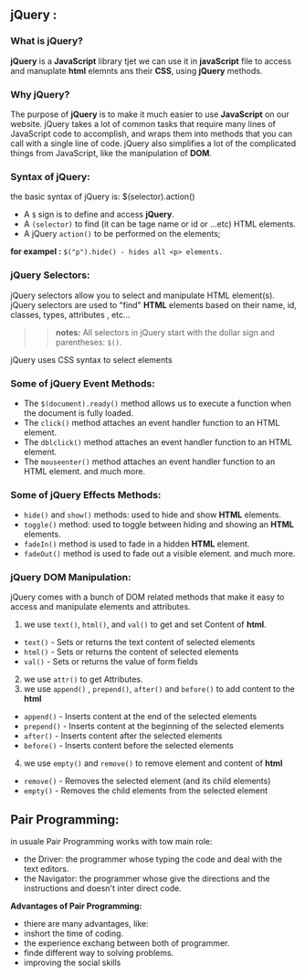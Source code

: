 ## jQuery :

### What is jQuery?
**jQuery** is a **JavaScript** library tjet we can use it in **javaScript** file to access and manuplate **html** elemnts ans their **CSS**, using **jQuery** methods.
### Why jQuery?
The purpose of **jQuery** is to make it much easier to use **JavaScript** on our website.
jQuery takes a lot of common tasks that require many lines of JavaScript code to accomplish, and wraps them into methods that you can call with a single line of code.
jQuery also simplifies a lot of the complicated things from JavaScript, like the manipulation of **DOM**.

### Syntax of jQuery:
the basic syntax of jQuery is: $(selector).action()

- A ``$`` sign is to define and access **jQuery**.
- A ``(selector)`` to find (it can be tage name or id or ...etc) HTML elements.
- A jQuery ``action()`` to be performed on the elements;

**for exampel :** ``$("p").hide() - hides all <p> elements.``

### jQuery Selectors:
jQuery selectors allow you to select and manipulate HTML element(s).
jQuery selectors are used to "find"  **HTML** elements based on their name, id, classes, types, attributes , etc... 

>>**notes:**
All selectors in jQuery start with the dollar sign and parentheses: ``$()``.

jQuery uses CSS syntax to select elements
>>

### Some of jQuery Event Methods:
- The ``$(document).ready()`` method allows us to execute a function when the document is fully loaded.
- The ``click()`` method attaches an event handler function to an HTML element.
- The ``dblclick()`` method attaches an event handler function to an HTML element.
- The ``mouseenter()`` method attaches an event handler function to an HTML element.
and much more.

### Some of jQuery Effects Methods:
- ``hide()`` and ``show()`` methods: used to hide and show **HTML** elements.
- ``toggle()`` method: used to toggle between hiding and showing an **HTML** elements.
- ``fadeIn()`` method is used to fade in a hidden **HTML** element.
- ``fadeOut()`` method is used to fade out a visible element.
and much more.

### jQuery DOM Manipulation:
jQuery comes with a bunch of DOM related methods that make it easy to access and manipulate elements and attributes.
 1.  we use  ``text()``, ``html()``, and ``val()`` to get and set Content of **html**.
 - ``text()`` - Sets or returns the text content of selected elements
 - ``html()`` - Sets or returns the content of selected elements 
 - ``val()``  - Sets or returns the value of form fields
 2.  we use ``attr()`` to get Attributes.
 3.  we use ``append()`` , ``prepend()``, ``after()`` and ``before()`` to add content to the **html**
-  ``append()`` - Inserts content at the end of the selected elements
-  ``prepend()`` - Inserts content at the beginning of the selected elements
-  ``after()`` - Inserts content after the selected elements
-  ``before()`` - Inserts content before the selected elements
4.  we use `empty()` and ``remove()`` to remove element and content of **html**
-  ``remove()`` - Removes the selected element (and its child elements)
-  ``empty()`` - Removes the child elements from the selected element


##  Pair Programming:
in usuale Pair Programming works with tow main role:
- the Driver: the programmer whose typing the code and deal with the text editors.
- the Navigator: the programmer whose give the directions and the instructions and doesn't inter direct code.

**Advantages of Pair Programming:**
- thiere are many advantages, like:
- inshort the time of coding.
- the experience exchang between both of programmer.
- finde different way to solving problems.
- improving the social skills
 






